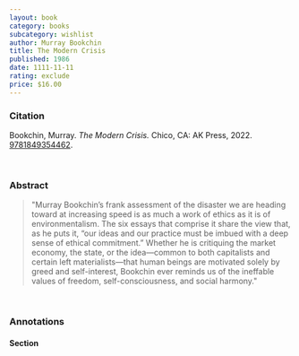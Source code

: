 ```yaml
---
layout: book
category: books
subcategory: wishlist
author: Murray Bookchin
title: The Modern Crisis
published: 1986
date: 1111-11-11
rating: exclude
price: $16.00
---
```


### Citation

Bookchin, Murray. *The Modern Crisis.* Chico, CA: AK Press, 2022. [9781849354462](https://www.akpress.org/the-modern-crisis.html).

<br>

### Abstract

> "Murray Bookchin’s frank assessment of the disaster we are heading toward at increasing speed is as much a work of ethics as it is of environmentalism. The six essays that comprise it share the view that, as he puts it, “our ideas and our practice must be imbued with a deep sense of ethical commitment.” Whether he is critiquing the market economy, the state, or the idea—common to both capitalists and certain left materialists—that human beings are motivated solely by greed and self-interest, Bookchin ever reminds us of the ineffable values of freedom, self-consciousness, and social harmony."

<br>

### Annotations

#### Section

<br>
